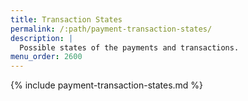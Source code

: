 ```yaml
---
title: Transaction States
permalink: /:path/payment-transaction-states/
description: |
  Possible states of the payments and transactions.
menu_order: 2600
---
```


{% include payment-transaction-states.md %}
